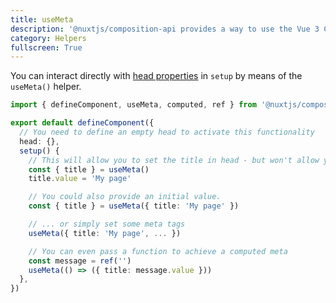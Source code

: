```yaml
---
title: useMeta
description: '@nuxtjs/composition-api provides a way to use the Vue 3 Composition API with Nuxt-specific features.'
category: Helpers
fullscreen: True
---
```


You can interact directly with [head properties](https://nuxtjs.org/api/pages-head/) in `setup` by means of the `useMeta()` helper.

```ts
import { defineComponent, useMeta, computed, ref } from '@nuxtjs/composition-api'

export default defineComponent({
  // You need to define an empty head to activate this functionality
  head: {},
  setup() {
    // This will allow you to set the title in head - but won't allow you to read its state outside of this component.
    const { title } = useMeta()
    title.value = 'My page'

    // You could also provide an initial value.
    const { title } = useMeta({ title: 'My page' })

    // ... or simply set some meta tags
    useMeta({ title: 'My page', ... })

    // You can even pass a function to achieve a computed meta
    const message = ref('')
    useMeta(() => ({ title: message.value }))
  },
})
```
